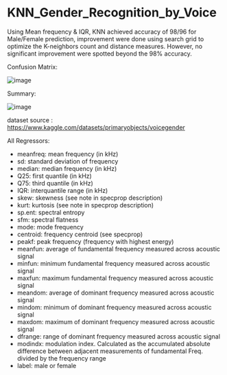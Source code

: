 # KNN_Gender_Recognition_by_Voice

Using Mean frequency & IQR, KNN achieved accuracy of 98/96 for Male/Female prediction, improvement were done using search grid to optimize the K-neighbors count and distance measures. However, no significant improvement were spotted beyond the 98% accuracy.

Confusion Matrix:

![image](https://github.com/Yassir-Mohammed/KNN_Gender_Recognition_by_Voice/assets/103688787/d58758bb-4a31-41f9-a277-3cda87380a0e)


Summary:


![image](https://github.com/Yassir-Mohammed/KNN_Gender_Recognition_by_Voice/assets/103688787/69f96132-805b-4e05-88b9-9f094ee476aa)


dataset source : https://www.kaggle.com/datasets/primaryobjects/voicegender

All Regressors: 
* meanfreq: mean frequency (in kHz)
* sd: standard deviation of frequency
* median: median frequency (in kHz)
* Q25: first quantile (in kHz)
* Q75: third quantile (in kHz)
* IQR: interquantile range (in kHz)
* skew: skewness (see note in specprop description)
* kurt: kurtosis (see note in specprop description)
* sp.ent: spectral entropy
* sfm: spectral flatness
* mode: mode frequency
* centroid: frequency centroid (see specprop)
* peakf: peak frequency (frequency with highest energy)
* meanfun: average of fundamental frequency measured across acoustic signal
* minfun: minimum fundamental frequency measured across acoustic signal
* maxfun: maximum fundamental frequency measured across acoustic signal
* meandom: average of dominant frequency measured across acoustic signal
* mindom: minimum of dominant frequency measured across acoustic signal
* maxdom: maximum of dominant frequency measured across acoustic signal
* dfrange: range of dominant frequency measured across acoustic signal
* modindx: modulation index. Calculated as the accumulated absolute difference between adjacent measurements of fundamental Freq. divided by the frequency range
* label: male or female
